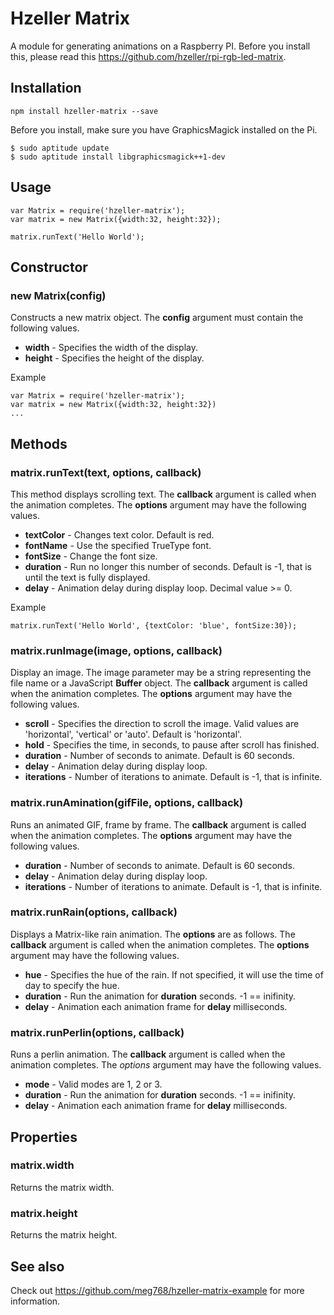 # Hzeller Matrix
A module for generating animations on a Raspberry PI.
Before you install this, please read this https://github.com/hzeller/rpi-rgb-led-matrix. 


## Installation
	npm install hzeller-matrix --save

Before you install, make sure you have GraphicsMagick installed on the Pi.

	$ sudo aptitude update
	$ sudo aptitude install libgraphicsmagick++1-dev

## Usage

	var Matrix = require('hzeller-matrix');
	var matrix = new Matrix({width:32, height:32});

	matrix.runText('Hello World');
	
## Constructor

### new Matrix(config)

Constructs a new matrix object. The **config** argument must contain the following values.

- **width** - Specifies the width of the display.
- **height** - Specifies the height of the display. 

Example

	var Matrix = require('hzeller-matrix');
	var matrix = new Matrix({width:32, height:32})
	...
	
## Methods

### matrix.runText(text, options, callback)

This method displays scrolling text.
The **callback** argument is called when the animation completes. 
The **options** argument may have the following values.

- **textColor** - Changes text color. Default is red.
- **fontName** - Use the specified TrueType font.
- **fontSize** - Change the font size.
- **duration** - Run  no longer this number of seconds. Default is -1, that is until the text is fully displayed.
- **delay** - Animation delay during display loop. Decimal value >= 0. 

Example

	matrix.runText('Hello World', {textColor: 'blue', fontSize:30});


### matrix.runImage(image, options, callback)

Display an image. The image parameter may be a string representing the file 
name or a JavaScript **Buffer** object. 
The **callback** argument is called when the animation completes. 
The **options** argument may have the following values.

- **scroll** - Specifies the direction to scroll the image. Valid values are 'horizontal', 'vertical' or 'auto'. Default is 'horizontal'.
- **hold** - Specifies the time, in seconds, to pause after scroll has finished.
- **duration** - Number of seconds to animate. Default is 60 seconds.
- **delay** - Animation delay during display loop. 
- **iterations** - Number of iterations to animate. Default is -1, that is infinite. 

### matrix.runAmination(gifFile, options, callback)

Runs an animated GIF, frame by frame.
The **callback** argument is called when the animation completes. 
The **options** argument may have the following values.

- **duration** - Number of seconds to animate. Default is 60 seconds.
- **delay** - Animation delay during display loop. 
- **iterations** - Number of iterations to animate. Default is -1, that is infinite. 

### matrix.runRain(options, callback)

Displays a Matrix-like rain animation. The **options** are as follows.
The **callback** argument is called when the animation completes. 
The **options** argument may have the following values.

- **hue** - Specifies the hue of the rain. If not specified, it will use the time of day to specify the hue.
- **duration** - Run the animation for **duration** seconds. -1 == inifinity.
- **delay** - Animation each animation frame for **delay** milliseconds.


### matrix.runPerlin(options, callback)

Runs a perlin animation.
The **callback** argument is called when the animation completes. 
The *options* argument may have the following values.

- **mode** - Valid modes are 1, 2 or 3.
- **duration** - Run the animation for **duration** seconds. -1 == inifinity.
- **delay** - Animation each animation frame for **delay** milliseconds.
	
## Properties

### matrix.width
Returns the matrix width.

### matrix.height
Returns the matrix height.
	
## See also

Check out https://github.com/meg768/hzeller-matrix-example for more information.
